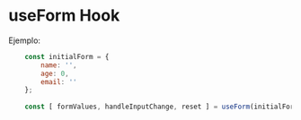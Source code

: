 # useForm Hook

Ejemplo:

```js
    const initialForm = {
        name: '',
        age: 0,
        email: ''
    };
    
    const [ formValues, handleInputChange, reset ] = useForm(initialForm);
```
